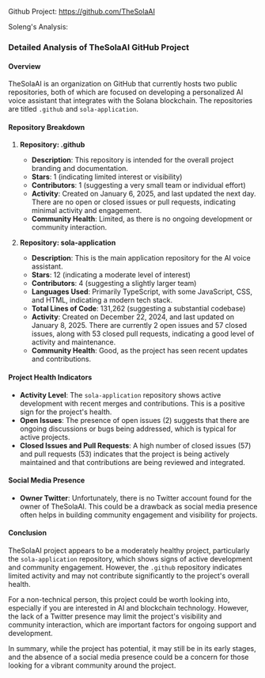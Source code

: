 Github Project: https://github.com/TheSolaAI

Soleng's Analysis:

### Detailed Analysis of TheSolaAI GitHub Project

#### Overview
TheSolaAI is an organization on GitHub that currently hosts two public repositories, both of which are focused on developing a personalized AI voice assistant that integrates with the Solana blockchain. The repositories are titled `.github` and `sola-application`. 

#### Repository Breakdown

1. **Repository: .github**
   - **Description**: This repository is intended for the overall project branding and documentation.
   - **Stars**: 1 (indicating limited interest or visibility)
   - **Contributors**: 1 (suggesting a very small team or individual effort)
   - **Activity**: Created on January 6, 2025, and last updated the next day. There are no open or closed issues or pull requests, indicating minimal activity and engagement.
   - **Community Health**: Limited, as there is no ongoing development or community interaction.

2. **Repository: sola-application**
   - **Description**: This is the main application repository for the AI voice assistant.
   - **Stars**: 12 (indicating a moderate level of interest)
   - **Contributors**: 4 (suggesting a slightly larger team)
   - **Languages Used**: Primarily TypeScript, with some JavaScript, CSS, and HTML, indicating a modern tech stack.
   - **Total Lines of Code**: 131,262 (suggesting a substantial codebase)
   - **Activity**: Created on December 22, 2024, and last updated on January 8, 2025. There are currently 2 open issues and 57 closed issues, along with 53 closed pull requests, indicating a good level of activity and maintenance.
   - **Community Health**: Good, as the project has seen recent updates and contributions.

#### Project Health Indicators
- **Activity Level**: The `sola-application` repository shows active development with recent merges and contributions. This is a positive sign for the project's health.
- **Open Issues**: The presence of open issues (2) suggests that there are ongoing discussions or bugs being addressed, which is typical for active projects.
- **Closed Issues and Pull Requests**: A high number of closed issues (57) and pull requests (53) indicates that the project is being actively maintained and that contributions are being reviewed and integrated.

#### Social Media Presence
- **Owner Twitter**: Unfortunately, there is no Twitter account found for the owner of TheSolaAI. This could be a drawback as social media presence often helps in building community engagement and visibility for projects.

#### Conclusion
TheSolaAI project appears to be a moderately healthy project, particularly the `sola-application` repository, which shows signs of active development and community engagement. However, the `.github` repository indicates limited activity and may not contribute significantly to the project's overall health.

For a non-technical person, this project could be worth looking into, especially if you are interested in AI and blockchain technology. However, the lack of a Twitter presence may limit the project's visibility and community interaction, which are important factors for ongoing support and development. 

In summary, while the project has potential, it may still be in its early stages, and the absence of a social media presence could be a concern for those looking for a vibrant community around the project.